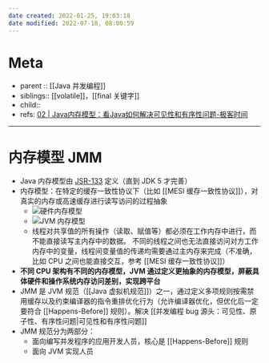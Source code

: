 ```yaml
---
date created: 2022-01-25, 19:03:18
date modified: 2022-07-18, 08:00:59
---
```


# Meta

- parent :: [[Java 并发编程]]
- siblings:: [[volatile]]，[[final 关键字]]
- child::
- refs: [02 | Java内存模型：看Java如何解决可见性和有序性问题-极客时间](https://time.geekbang.org/column/article/84017)
---

# 内存模型 JMM

- Java 内存模型由 [JSR-133](https://jcp.org/en/jsr/detail?id=133) 定义（直到 JDK 5 才完善）
- 内存模型：在特定的缓存一致性协议下（比如 [[MESI 缓存一致性协议]]），对真实的内存或高速缓存进行读写访问的过程抽象
    - ![硬件内存模型](https://pic-bed-615.oss-cn-beijing.aliyuncs.com/CleanShot%202022-06-17%20at%2011.01.42@2x.png)
    - ![JVM 内存模型](https://pic-bed-615.oss-cn-beijing.aliyuncs.com/CleanShot%202022-06-17%20at%2011.02.48@2x.png)
    - 线程对共享值的所有操作（读取、赋值等）都必须在工作内存中进行，而不能直接读写主内存中的数据。 不同的线程之间也无法直接访问对方工作内存中的变量，线程间变量值的传递均需要通过主内存来完成（不准确，比如 CPU 之间也能直接交互，参考 [[MESI 缓存一致性协议]]）
- **不同 CPU 架构有不同的内存模型，JVM 通过定义更抽象的内存模型，屏蔽具体硬件和操作系统内存访问差别，实现跨平台**
- JMM 是 JVM 规范（[[Java 虚拟机规范]]）之一，通过定义多项规则按需禁用缓存以及约束编译器的指令重排优化行为（允许编译器优化，但优化后一定要符合 [[Happens-Before]] 规则）。解决 [[并发编程 bug 源头：可见性、原子性、有序性问题|可见性和有序性问题]]
- JMM 规范分为两部分：
    - 面向编写并发程序的应用开发人员，核心是 [[Happens-Before]] 规则
    - 面向 JVM 实现人员

